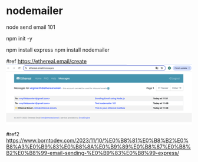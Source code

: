 # nodemailer
node send email 101

npm init -y

npm install express
npm install nodemailer

#ref
https://ethereal.email/create
![CHEESE!](result1.png)

#ref2
https://www.borntodev.com/2023/11/10/%E0%B8%81%E0%B8%B2%E0%B8%A3%E0%B9%83%E0%B8%8A%E0%B9%89%E0%B8%87%E0%B8%B2%E0%B8%99-email-sending-%E0%B9%83%E0%B8%99-express/